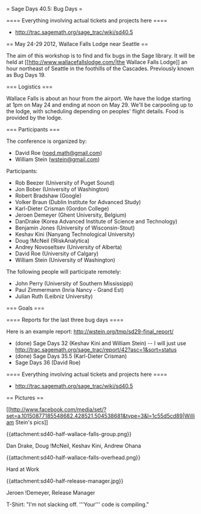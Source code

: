 = Sage Days 40.5: Bug Days =

==== Everything involving actual tickets and projects here ====

 * http://trac.sagemath.org/sage_trac/wiki/sd40.5

== May 24-29 2012, Wallace Falls Lodge near Seattle ==

The aim of this workshop is to find and fix bugs in the Sage library.  It will be held at [[http://www.wallacefallslodge.com/|the Wallace Falls Lodge]] an hour northeast of Seattle in the foothills of the Cascades.  Previously known as Bug Days 19.

=== Logistics ===

Wallace Falls is about an hour from the airport.  We have the lodge starting at 1pm on May 24 and ending at noon on May 29.  We'll be carpooling up to the lodge, with scheduling depending on peoples' flight details.  Food is provided by the lodge.

=== Participants ===

The conference is organized by:

 * David Roe (roed.math@gmail.com)
 * William Stein (wstein@gmail.com)

Participants:

 * Rob Beezer (University of Puget Sound)
 * Jon Bober (University of Washington)
 * Robert Bradshaw (Google)
 * Volker Braun (Dublin Institute for Advanced Study)
 * Karl-Dieter Crisman (Gordon College)
 * Jeroen Demeyer (Ghent University, Belgium)
 * DanDrake (Korea Advanced Institute of Science and Technology)
 * Benjamin Jones (University of Wisconsin-Stout)
 * Keshav Kini (Nanyang Technological University)
 * Doug !McNeil (!RiskAnalytica)
 * Andrey Novoseltsev (University of Alberta)
 * David Roe (University of Calgary)
 * William Stein (University of Washington)

The following people will participate remotely:

 * John Perry (University of Southern Mississippi)
 * Paul Zimmermann (Inria Nancy - Grand Est)
 * Julian Ruth (Leibniz University)

=== Goals ===

==== Reports for the last three bug days ====

Here is an example report: http://wstein.org/tmp/sd29-final_report/

 * (done) Sage Days 32 (Keshav Kini and William Stein) -- I will just use http://trac.sagemath.org/sage_trac/report/42?asc=1&sort=status
 * (done) Sage Days 35.5 (Karl-Dieter Crisman)
 * Sage Days 36 (David Roe)

==== Everything involving actual tickets and projects here ====

 * http://trac.sagemath.org/sage_trac/wiki/sd40.5

== Pictures ==

[[http://www.facebook.com/media/set/?set=a.10150877185548682.428521.504538681&type=3&l=1c55d5cd89|William Stein's pics]]

{{attachment:sd40-half-wallace-falls-group.png}}

Dan Drake, Doug !McNeil, Keshav Kini, Andrew Ohana

{{attachment:sd40-half-wallace-falls-overhead.png}}

Hard at Work

{{attachment:sd40-half-release-manager.jpg}}

Jeroen !Demeyer, Release Manager

T-Shirt: "I'm not slacking off.  '''Your''' code is compiling."
